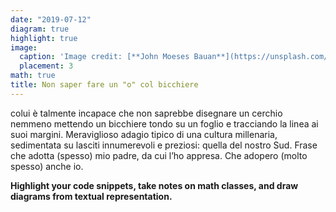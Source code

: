 ```yaml
---
date: "2019-07-12"
diagram: true
highlight: true
image:
  caption: 'Image credit: [**John Moeses Bauan**](https://unsplash.com/photos/OGZtQF8iC0g)'
  placement: 3
math: true
title: Non saper fare un "o" col bicchiere 
---
```


colui è talmente incapace che non saprebbe disegnare un cerchio nemmeno mettendo un bicchiere tondo su un foglio e tracciando la linea ai suoi margini. Meraviglioso adagio tipico di una cultura millenaria, sedimentata su lasciti innumerevoli e preziosi: quella del nostro Sud. Frase che adotta (spesso) mio padre, da cui l’ho appresa. Che adopero (molto spesso) anche io.

**Highlight your code snippets, take notes on math classes, and draw diagrams from textual representation.**
